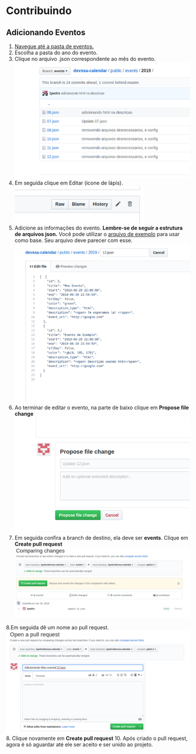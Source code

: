 # Contribuindo

## Adicionando Eventos

 1. [Navegue até a pasta de eventos.](https://github.com/1pedro/devssa-calendar/tree/events/public/events)
 2. Escolha a pasta do ano do evento.
 3. Clique no arquivo .json correspondente ao mês do evento. ![enter image description here](https://github.com/1pedro/devssa-calendar/blob/events/public/events/tutorial/event-files.png?raw=true)
 4. Em seguida clique em Editar (icone de lápis). ![enter image description here](https://github.com/1pedro/devssa-calendar/blob/events/public/events/tutorial/edit.png?raw=true)
 5. Adicione as informações do evento. **Lembre-se de seguir a estrutura de arquivos json.** Você pode utilizar o [arquivo de exemplo](https://github.com/1pedro/devssa-calendar/blob/events/public/events/example.json) para usar como base. Seu arquivo deve parecer com esse.![enter image description here](https://github.com/1pedro/devssa-calendar/blob/events/public/events/tutorial/event-changed.png?raw=true)
 6. Ao terminar de editar o evento, na parte de baixo clique em **Propose file change**![propose-change.png](https://github.com/1pedro/devssa-calendar/blob/events/public/events/tutorial/propose-change.png?raw=true)
7. Em seguida confira a branch de destino, ela deve ser **events**. Clique em **Create pull request**![open-pull-request.png](https://github.com/1pedro/devssa-calendar/blob/events/public/events/tutorial/open-pull-request.png?raw=true)

8.Em seguida dê um nome ao pull request.![creating pull request.png](https://github.com/1pedro/devssa-calendar/blob/events/public/events/tutorial/creating%20pull%20request.png?raw=true)
8. Clique novamente em **Create pull request**
10. Após criado o pull request, agora é só aguardar até ele ser aceito e ser unido ao projeto.
